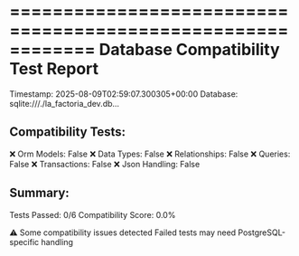 ============================================================
Database Compatibility Test Report
============================================================
Timestamp: 2025-08-09T02:59:07.300305+00:00
Database: sqlite:///./la_factoria_dev.db...

Compatibility Tests:
----------------------------------------
❌ Orm Models: False
❌ Data Types: False
❌ Relationships: False
❌ Queries: False
❌ Transactions: False
❌ Json Handling: False

Summary:
----------------------------------------
Tests Passed: 0/6
Compatibility Score: 0.0%

⚠️ Some compatibility issues detected
Failed tests may need PostgreSQL-specific handling